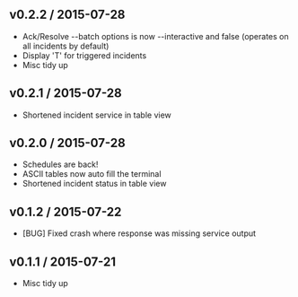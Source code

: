 ## v0.2.2 / 2015-07-28

* Ack/Resolve --batch options is now --interactive and false (operates on all incidents by default)
* Display 'T' for triggered incidents
* Misc tidy up

## v0.2.1 / 2015-07-28

* Shortened incident service in table view

## v0.2.0 / 2015-07-28

* Schedules are back!
* ASCII tables now auto fill the terminal
* Shortened incident status in table view

## v0.1.2 / 2015-07-22

* [BUG] Fixed crash where response was missing service output

## v0.1.1 / 2015-07-21

* Misc tidy up
